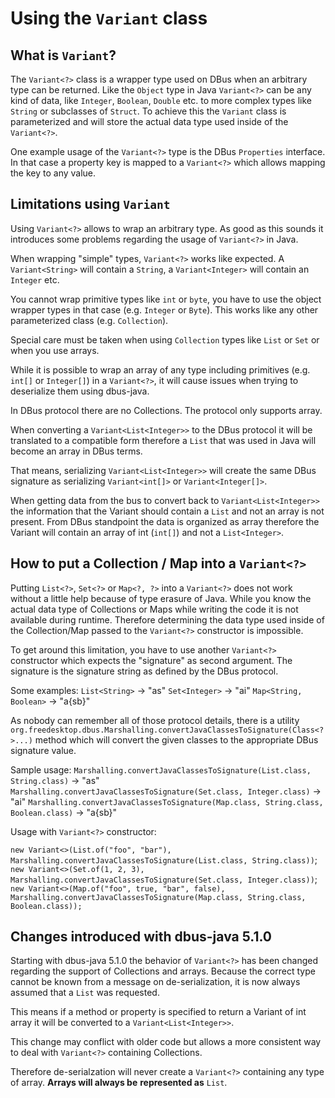 # Using the `Variant` class

## What is `Variant`?

The `Variant<?>` class is a wrapper type used on DBus when an arbitrary type can be returned.
Like the `Object` type in Java `Variant<?>` can be any kind of data, like
`Integer`, `Boolean`, `Double` etc. to more complex types like `String` or subclasses of `Struct`.
To achieve this the `Variant` class is parameterized and will store the actual data type used inside of the `Variant<?>`.  

One example usage of the `Variant<?>` type is the DBus `Properties` interface. In that case a property key
is mapped to a `Variant<?>` which allows mapping the key to any value.

## Limitations using `Variant`

Using `Variant<?>` allows to wrap an arbitrary type. As good as this sounds it introduces some problems
regarding the usage of `Variant<?>` in Java.

When wrapping "simple" types, `Variant<?>` works like expected.
A `Variant<String>` will contain a `String`, a `Variant<Integer>` will contain an `Integer` etc.

You cannot wrap primitive types like `int` or `byte`, you have to use the object wrapper types in that case (e.g. `Integer` or `Byte`). This works like any other parameterized class (e.g. `Collection`).

Special care must be taken when using `Collection` types like `List` or `Set` or when you use arrays.

While it is possible to wrap an array of any type including primitives (e.g. `int[]` or `Integer[]`) in a `Variant<?>`,
it will cause issues when trying to deserialize them using dbus-java.

In DBus protocol there are no Collections. The protocol only supports array.

When converting a `Variant<List<Integer>>` to the DBus protocol it will be translated to a compatible form
therefore a `List` that was used in Java will become an array in DBus terms.

That means, serializing `Variant<List<Integer>>` will create the same DBus signature as serializing `Variant<int[]>` or `Variant<Integer[]>`.  

When getting data from the bus to convert back to `Variant<List<Integer>>` the information that the Variant
should contain a `List` and not an array is not present. 
From DBus standpoint the data is organized as array therefore the Variant will contain an array of int (`int[]`) and not a `List<Integer>`.

## How to put a Collection / Map into a `Variant<?>`

Putting `List<?>`, `Set<?>` or `Map<?, ?>` into a `Variant<?>` does not work without a little help because of type erasure of Java.
While you know the actual data type of Collections or Maps while writing the code it is not available during runtime. 
Therefore determining the data type used inside of the Collection/Map passed to the `Variant<?>` constructor is impossible.

To get around this limitation, you have to use another `Variant<?>` constructor which expects the "signature" as second
argument. The signature is the signature string as defined by the DBus protocol.

Some examples:
`List<String>` -> "as"
`Set<Integer>` -> "ai"
`Map<String, Boolean>` -> "a{sb}"

As nobody can remember all of those protocol details, there is a utility `org.freedesktop.dbus.Marshalling.convertJavaClassesToSignature(Class<?>...)` method which will convert the given classes to the appropriate DBus signature value. 

Sample usage:
`Marshalling.convertJavaClassesToSignature(List.class, String.class)` -> "as"
`Marshalling.convertJavaClassesToSignature(Set.class, Integer.class)` -> "ai"
`Marshalling.convertJavaClassesToSignature(Map.class, String.class, Boolean.class)` -> "a{sb}"

Usage with `Variant<?>` constructor:

`new Variant<>(List.of("foo", "bar"), Marshalling.convertJavaClassesToSignature(List.class, String.class))`;
`new Variant<>(Set.of(1, 2, 3), Marshalling.convertJavaClassesToSignature(Set.class, Integer.class))`;
`new Variant<>(Map.of("foo", true, "bar", false), Marshalling.convertJavaClassesToSignature(Map.class, String.class, Boolean.class));`

## Changes introduced with dbus-java 5.1.0

Starting with dbus-java 5.1.0 the behavior of `Variant<?>` has been changed regarding the support of Collections and arrays.
Because the correct type cannot be known from a message on de-serialization, it is now always assumed that a `List` was
requested.

This means if a method or property is specified to return a Variant of int array it will be converted to a `Variant<List<Integer>>`.

This change may conflict with older code but allows a more consistent way to deal with `Variant<?>` containing Collections.

Therefore de-serialzation will never create a `Variant<?>` containing any type of array. **Arrays will always be**
**represented as** `List`.